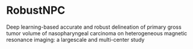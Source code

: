 # RobustNPC
Deep learning-based accurate and robust delineation of primary gross tumor volume of nasopharyngeal carcinoma on heterogeneous magnetic resonance imaging: a largescale and multi-center study
